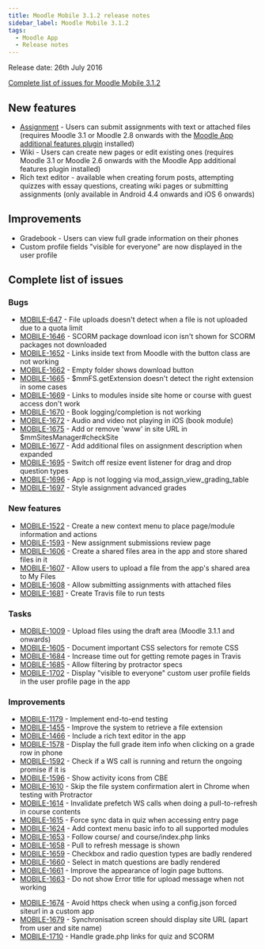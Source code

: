 ```yaml
---
title: Moodle Mobile 3.1.2 release notes
sidebar_label: Moodle Mobile 3.1.2
tags:
  - Moodle App
  - Release notes
---
```


Release date: 26th July 2016

[Complete list of issues for Moodle Mobile 3.1.2](http://moodle.atlassian.net/secure/IssueNavigator!executeAdvanced.jspa?jqlQuery=project+%3D+mobile+and+resolution+%3D+fixed+AND+fixVersion+in+%28%223.1.2%22%29)

## New features

- [Assignment](https://docs.moodle.org/en/Moodle_Mobile_assignment) - Users can submit assignments with text or attached files (requires Moodle 3.1 or Moodle 2.8 onwards with the [Moodle App additional features plugin](https://moodle.org/plugins/view.php?plugin=local_mobile) installed)
- Wiki - Users can create new pages or edit existing ones (requires Moodle 3.1 or Moodle 2.6 onwards with the Moodle App additional features plugin installed)
- Rich text editor - available when creating forum posts, attempting quizzes with essay questions, creating wiki pages or submitting assignments (only available in Android 4.4 onwards and iOS 6 onwards)

## Improvements

- Gradebook - Users can view full grade information on their phones
- Custom profile fields "visible for everyone" are now displayed in the user profile

## Complete list of issues

### Bugs

- [MOBILE-647](https://moodle.atlassian.net/browse/MOBILE-647) - File uploads doesn't detect when a file is not uploaded due to a quota limit
- [MOBILE-1646](https://moodle.atlassian.net/browse/MOBILE-1646) - SCORM package download icon isn't shown for SCORM packages not downloaded
- [MOBILE-1652](https://moodle.atlassian.net/browse/MOBILE-1652) - Links inside text from Moodle with the button class are not working
- [MOBILE-1662](https://moodle.atlassian.net/browse/MOBILE-1662) - Empty folder shows download button
- [MOBILE-1665](https://moodle.atlassian.net/browse/MOBILE-1665) - $mmFS.getExtension doesn't detect the right extension in some cases
- [MOBILE-1669](https://moodle.atlassian.net/browse/MOBILE-1669) - Links to modules inside site home or course with guest access don't work
- [MOBILE-1670](https://moodle.atlassian.net/browse/MOBILE-1670) - Book logging/completion is not working
- [MOBILE-1672](https://moodle.atlassian.net/browse/MOBILE-1672) - Audio and video not playing in iOS (book module)
- [MOBILE-1675](https://moodle.atlassian.net/browse/MOBILE-1675) - Add or remove 'www' in site URL in $mmSitesManager#checkSite
- [MOBILE-1677](https://moodle.atlassian.net/browse/MOBILE-1677) - Add additional files on assignment description when expanded
- [MOBILE-1695](https://moodle.atlassian.net/browse/MOBILE-1695) - Switch off resize event listener for drag and drop question types
- [MOBILE-1696](https://moodle.atlassian.net/browse/MOBILE-1696) - App is not logging via mod_assign_view_grading_table
- [MOBILE-1697](https://moodle.atlassian.net/browse/MOBILE-1697) - Style assignment advanced grades

### New features

- [MOBILE-1522](https://moodle.atlassian.net/browse/MOBILE-1522) - Create a new context menu to place page/module information and actions
- [MOBILE-1593](https://moodle.atlassian.net/browse/MOBILE-1593) - New assignment submissions review page
- [MOBILE-1606](https://moodle.atlassian.net/browse/MOBILE-1606) - Create a shared files area in the app and store shared files in it
- [MOBILE-1607](https://moodle.atlassian.net/browse/MOBILE-1607) - Allow users to upload a file from the app's shared area to My Files
- [MOBILE-1608](https://moodle.atlassian.net/browse/MOBILE-1608) - Allow submitting assignments with attached files
- [MOBILE-1681](https://moodle.atlassian.net/browse/MOBILE-1681) - Create Travis file to run tests

### Tasks

- [MOBILE-1009](https://moodle.atlassian.net/browse/MOBILE-1009) - Upload files using the draft area (Moodle 3.1.1 and onwards)
- [MOBILE-1605](https://moodle.atlassian.net/browse/MOBILE-1605) - Document important CSS selectors for remote CSS
- [MOBILE-1684](https://moodle.atlassian.net/browse/MOBILE-1684) - Increase time out for getting remote pages in Travis
- [MOBILE-1685](https://moodle.atlassian.net/browse/MOBILE-1685) - Allow filtering by protractor specs
- [MOBILE-1702](https://moodle.atlassian.net/browse/MOBILE-1702) - Display "visible to everyone" custom user profile fields in the user profile page in the app

### Improvements

- [MOBILE-1179](https://moodle.atlassian.net/browse/MOBILE-1179) - Implement end-to-end testing
- [MOBILE-1455](https://moodle.atlassian.net/browse/MOBILE-1455) - Improve the system to retrieve a file extension
- [MOBILE-1466](https://moodle.atlassian.net/browse/MOBILE-1466) - Include a rich text editor in the app
- [MOBILE-1578](https://moodle.atlassian.net/browse/MOBILE-1578) - Display the full grade item info when clicking on a grade row in phone
- [MOBILE-1592](https://moodle.atlassian.net/browse/MOBILE-1592) - Check if a WS call is running and return the ongoing promise if it is
- [MOBILE-1596](https://moodle.atlassian.net/browse/MOBILE-1596) - Show activity icons from CBE
- [MOBILE-1610](https://moodle.atlassian.net/browse/MOBILE-1610) - Skip the file system confirmation alert in Chrome when testing with Protractor
- [MOBILE-1614](https://moodle.atlassian.net/browse/MOBILE-1614) - Invalidate prefetch WS calls when doing a pull-to-refresh in course contents
- [MOBILE-1615](https://moodle.atlassian.net/browse/MOBILE-1615) - Force sync data in quiz when accessing entry page
- [MOBILE-1624](https://moodle.atlassian.net/browse/MOBILE-1624) - Add context menu basic info to all supported modules
- [MOBILE-1653](https://moodle.atlassian.net/browse/MOBILE-1653) - Follow course/ and course/index.php links
- [MOBILE-1658](https://moodle.atlassian.net/browse/MOBILE-1658) - Pull to refresh message is shown
- [MOBILE-1659](https://moodle.atlassian.net/browse/MOBILE-1659) - Checkbox and radio question types are badly rendered
- [MOBILE-1660](https://moodle.atlassian.net/browse/MOBILE-1660) - Select in match questions are badly rendered
- [MOBILE-1661](https://moodle.atlassian.net/browse/MOBILE-1661) - Improve the appearance of login page buttons.
- [MOBILE-1663](https://moodle.atlassian.net/browse/MOBILE-1663) - Do not show Error title for upload message when not working
<!-- cspell:disable-next-line -->
- [MOBILE-1674](https://moodle.atlassian.net/browse/MOBILE-1674) - Avoid https check when using a config.json forced siteurl in a custom app
- [MOBILE-1679](https://moodle.atlassian.net/browse/MOBILE-1679) - Synchronisation screen should display site URL (apart from user and site name)
- [MOBILE-1710](https://moodle.atlassian.net/browse/MOBILE-1710) - Handle grade.php links for quiz and SCORM
